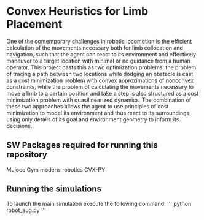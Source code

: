 # Convex Heuristics for Limb Placement
One of the contemporary challenges in robotic locomotion is the efficient calculation of the movements necessary both for limb collocation and navigation, such that the agent can react to its environment and effectively maneuver to a target location with minimal or no guidance from a human operator. This project casts this as two optimization problems: the problem of tracing a path between two locations while dodging an obstacle is cast as a cost minimization problem with convex approximations of nonconvex constraints, while the problem of calculating the movements necessary to move a limb to a certain position and take a step is also structured as a cost minimization problem with quasilinearized dynamics. The combination of these two approaches allows the agent to use principles of cost minimization to model its environment and thus react to its surroundings, using only details of its goal and environment geometry to inform its decisions.


## SW Packages required for running this repository
Mujoco
Gym
modern-robotics
CVX-PY

## Running the simulations

To launch the main simulation execute the following command:
'''
python robot_aug.py
'''
